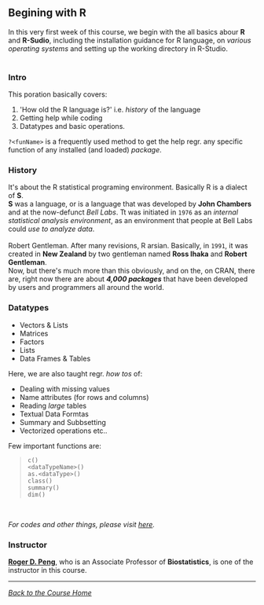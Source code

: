 ## Begining with R

In this very first week of this course, we begin with the all basics abour **R** and **R-Sudio**, including the installation guidance for R language, on _various operating systems_ and setting up the working directory in R-Studio.<br /><br />

### Intro
This poration basically covers:
1. 'How old the R language is?' i.e. _history_ of the language
2. Getting help while coding
3. Datatypes and basic operations.

```?<funName>``` is a frequently used method to get the help regr. any specific function of any installed (and loaded) _package_.

### History
It's about the R statistical programing environment. Basically R is a dialect of **S**. <br />
**S** was a language, or is a language that was developed by **John Chambers** and
at the now-defunct _Bell Labs_. Tt was initiated in ```1976``` as an _internal statistical analysis environment_, as an environment that people at Bell Labs could _use to analyze data_.<br /><br />
Robert Gentleman. 
After many revisions, R arsian. Basically, in ```1991```, it was created in **New Zealand** by two gentleman named **Ross Ihaka** and **Robert Gentleman**.<br />
Now, but there's much more than this obviously, and on the, on CRAN, there are, right now there are about __*4,000 packages*__ that have been developed by users and programmers all around the world.<br />

### Datatypes
* Vectors & Lists
* Matrices
* Factors
* Lists
* Data Frames & Tables

Here, we are also taught regr. _how tos_ of:
* Dealing with missing values
* Name attributes (for rows and columns)
* Reading _large_ tables
* Textual Data Formtas
* Summary and Subbsetting
* Vectorized operations etc..

Few important functions are:<br />
> ```c()```<br />
> ```<dataTypeName>()```<br />
> ```as.<dataType>()```<br />
> ```class()```<br />
> ```summary()```<br />
> ```dim()```<br />

<br />

_For codes and other things, please visit [here](https://github.com/ravi-prakash1907/Data-Science-in-R/tree/master/R%20Programming/week1)._<br />

### Instructor
[**Roger D. Peng**](http://www.biostat.jhsph.edu/~rpeng/), who is an Associate Professor of **Biostatistics**, is one of the instructor in this course.

<hr />

[_Back to the Course Home_](../)